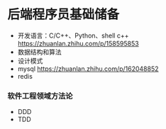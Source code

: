 # 后端程序员基础储备
* 开发语言：C/C++、Python、shell
  c++ https://zhuanlan.zhihu.com/p/158595853
* 数据结构和算法
* 设计模式
* mysql https://zhuanlan.zhihu.com/p/162048852
* redis

### 软件工程领域方法论
* DDD
* TDD
